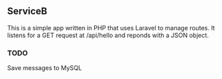## ServiceB

This is a simple app written in PHP that uses Laravel to manage routes.
It listens for a GET request at /api/hello and reponds with a JSON object.

### TODO

Save messages to MySQL
